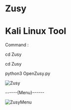 # Zusy
# Kali Linux Tool

Command :

cd Zusy

cd Zusy

python3 OpenZusy.py

![Zusy](https://github.com/MMOGAMER0101/Zusy/assets/153848626/a3ea1469-760a-48bf-a597-d5dc0903ae99)


------{Menu}------
 

![ZusyMenu](https://github.com/MMOGAMER0101/Zusy/assets/153848626/48f522d2-51b0-4200-942c-0048e7e77840)

